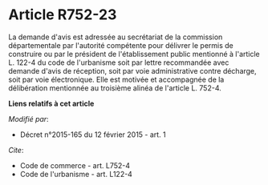 # Article R752-23

La demande d'avis est adressée au secrétariat de la commission départementale par l'autorité compétente pour délivrer le
permis de construire ou par le président de l'établissement public mentionné à l'article L. 122-4 du code de l'urbanisme soit
par lettre recommandée avec demande d'avis de réception, soit par voie administrative contre décharge, soit par voie
électronique. Elle est motivée et accompagnée de la délibération mentionnée au troisième alinéa de l'article L. 752-4.

**Liens relatifs à cet article**

_Modifié par_:

  - Décret n°2015-165 du 12 février 2015 - art. 1

_Cite_:

  - Code de commerce - art. L752-4
  - Code de l'urbanisme - art. L122-4
